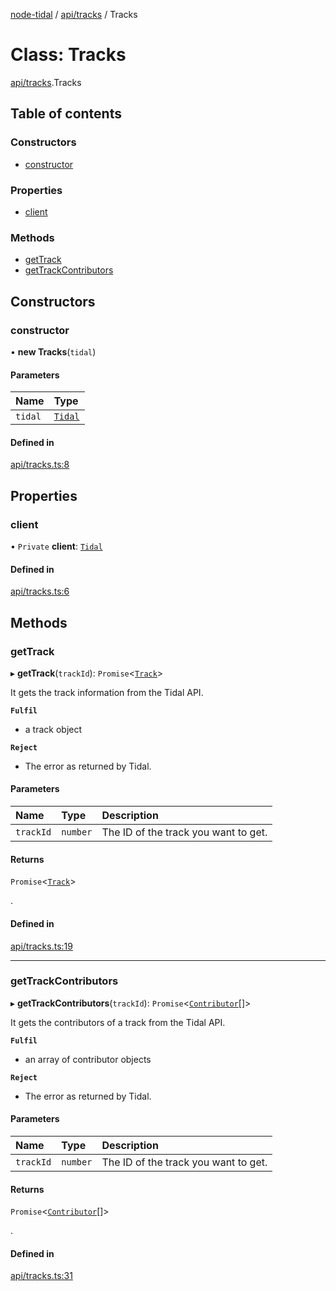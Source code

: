 [node-tidal](../README.md) / [api/tracks](../modules/api_tracks.md) / Tracks

# Class: Tracks

[api/tracks](../modules/api_tracks.md).Tracks

## Table of contents

### Constructors

- [constructor](api_tracks.Tracks.md#constructor)

### Properties

- [client](api_tracks.Tracks.md#client)

### Methods

- [getTrack](api_tracks.Tracks.md#gettrack)
- [getTrackContributors](api_tracks.Tracks.md#gettrackcontributors)

## Constructors

### constructor

• **new Tracks**(`tidal`)

#### Parameters

| Name | Type |
| :------ | :------ |
| `tidal` | [`Tidal`](index.Tidal.md) |

#### Defined in

[api/tracks.ts:8](https://github.com/Mawco/node-tidal/blob/7ca31f3/src/api/tracks.ts#L8)

## Properties

### client

• `Private` **client**: [`Tidal`](index.Tidal.md)

#### Defined in

[api/tracks.ts:6](https://github.com/Mawco/node-tidal/blob/7ca31f3/src/api/tracks.ts#L6)

## Methods

### getTrack

▸ **getTrack**(`trackId`): `Promise`<[`Track`](../interfaces/types_api_TrackTypes.Track.md)\>

It gets the track information from the Tidal API.

**`Fulfil`**

- a track object

**`Reject`**

- The error as returned by Tidal.

#### Parameters

| Name | Type | Description |
| :------ | :------ | :------ |
| `trackId` | `number` | The ID of the track you want to get. |

#### Returns

`Promise`<[`Track`](../interfaces/types_api_TrackTypes.Track.md)\>

.

#### Defined in

[api/tracks.ts:19](https://github.com/Mawco/node-tidal/blob/7ca31f3/src/api/tracks.ts#L19)

___

### getTrackContributors

▸ **getTrackContributors**(`trackId`): `Promise`<[`Contributor`](../interfaces/types_api_AlbumTypes.Contributor.md)[]\>

It gets the contributors of a track from the Tidal API.

**`Fulfil`**

- an array of contributor objects

**`Reject`**

- The error as returned by Tidal.

#### Parameters

| Name | Type | Description |
| :------ | :------ | :------ |
| `trackId` | `number` | The ID of the track you want to get. |

#### Returns

`Promise`<[`Contributor`](../interfaces/types_api_AlbumTypes.Contributor.md)[]\>

.

#### Defined in

[api/tracks.ts:31](https://github.com/Mawco/node-tidal/blob/7ca31f3/src/api/tracks.ts#L31)

